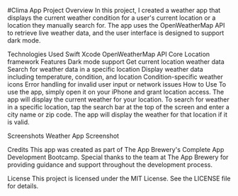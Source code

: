 #Clima App
Project Overview
In this project, I created a weather app that displays the current weather condition for a user's current location or a location they manually search for. The app uses the OpenWeatherMap API to retrieve live weather data, and the user interface is designed to support dark mode.

Technologies Used
Swift
Xcode
OpenWeatherMap API
Core Location framework
Features
Dark mode support
Get current location weather data
Search for weather data in a specific location
Display weather data including temperature, condition, and location
Condition-specific weather icons
Error handling for invalid user input or network issues
How to Use
To use the app, simply open it on your iPhone and grant location access. The app will display the current weather for your location. To search for weather in a specific location, tap the search bar at the top of the screen and enter a city name or zip code. The app will display the weather for that location if it is valid.

Screenshots
Weather App Screenshot

Credits
This app was created as part of The App Brewery's Complete App Development Bootcamp. Special thanks to the team at The App Brewery for providing guidance and support throughout the development process.

License
This project is licensed under the MIT License. See the LICENSE file for details.
